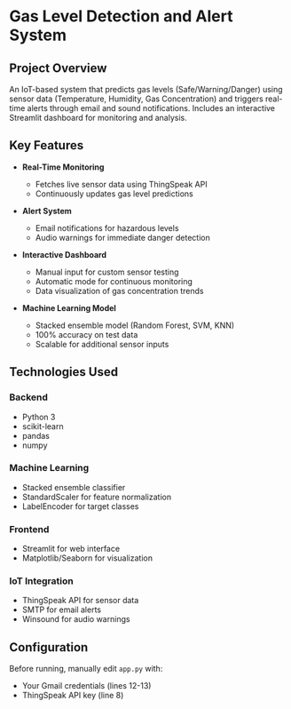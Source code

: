 # Gas Level Detection and Alert System


## Project Overview
An IoT-based system that predicts gas levels (Safe/Warning/Danger) using sensor data (Temperature, Humidity, Gas Concentration) and triggers real-time alerts through email and sound notifications. Includes an interactive Streamlit dashboard for monitoring and analysis.

## Key Features
- **Real-Time Monitoring**
  - Fetches live sensor data using ThingSpeak API
  - Continuously updates gas level predictions

- **Alert System**
  - Email notifications for hazardous levels
  - Audio warnings for immediate danger detection

- **Interactive Dashboard**
  - Manual input for custom sensor testing
  - Automatic mode for continuous monitoring
  - Data visualization of gas concentration trends

- **Machine Learning Model**
  - Stacked ensemble model (Random Forest, SVM, KNN)
  - 100% accuracy on test data
  - Scalable for additional sensor inputs

## Technologies Used
### Backend
- Python 3
- scikit-learn
- pandas
- numpy

### Machine Learning
- Stacked ensemble classifier
- StandardScaler for feature normalization
- LabelEncoder for target classes

### Frontend
- Streamlit for web interface
- Matplotlib/Seaborn for visualization

### IoT Integration
- ThingSpeak API for sensor data
- SMTP for email alerts
- Winsound for audio warnings

## Configuration
Before running, manually edit `app.py` with:
- Your Gmail credentials (lines 12-13)
- ThingSpeak API key (line 8)

